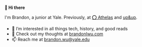 **👋 Hi there**

I'm Brandon, a junior at Yale. Previously, at [⭕ Athelas](https://www.athelas.com/) and [up&up](https://upandup.co/). 

- 👀 I’m interested in all things tech, history, and good reads
- 🌱 Check out my thoughts at [brandonlwu.com](https://brandonlwu.com/)
- 📫 Reach me at brandon.wu@yale.edu

